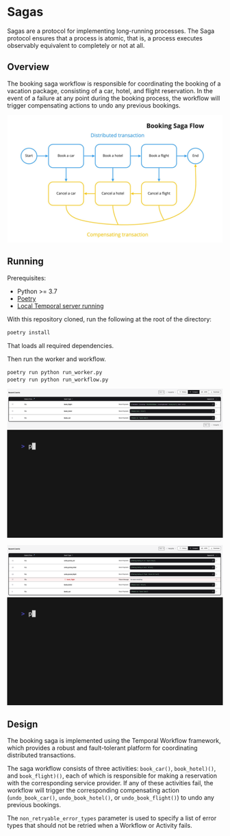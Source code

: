 # Sagas

Sagas are a protocol for implementing long-running processes. The Saga protocol ensures that a process is atomic, that is, a process executes observably equivalent to completely or not at all.

## Overview

The booking saga workflow is responsible for coordinating the booking of a vacation package, consisting of a car, hotel, and flight reservation. In the event of a failure at any point during the booking process, the workflow will trigger compensating actions to undo any previous bookings.

![](static/booking-saga.png)

## Running

Prerequisites:

- Python >= 3.7
- [Poetry](https://python-poetry.org)
- [Local Temporal server running](https://docs.temporal.io/application-development/foundations#run-a-development-cluster)

With this repository cloned, run the following at the root of the directory:

```bash
poetry install
```
That loads all required dependencies. 

Then run the worker and workflow.

```bash
poetry run python run_worker.py
poetry run python run_workflow.py
```

![](static/webui_success.png)
![](static/success.gif)

![](stat/../static/webui_failure.png)
![](static/failure.gif)

## Design

The booking saga is implemented using the Temporal Workflow framework, which provides a robust and fault-tolerant platform for coordinating distributed transactions.

The saga workflow consists of three activities: `book_car()`, `book_hotel)()`, and `book_flight)()`, each of which is responsible for making a reservation with the corresponding service provider. If any of these activities fail, the workflow will trigger the corresponding compensating action (`undo_book_car()`, `undo_book_hotel()`, or `undo_book_flight()`) to undo any previous bookings.

The `non_retryable_error_types` parameter is used to specify a list of error types that should not be retried when a Workflow or Activity fails.